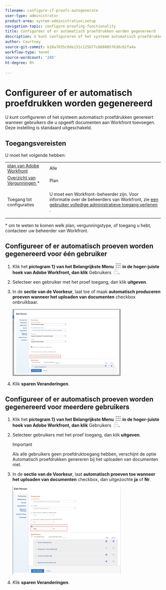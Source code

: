 ```yaml
---
filename: configure-if-proofs-autogenerate
user-type: administrator
product-area: system-administration;setup
navigation-topic: configure-proofing-functionality
title: Configureer of er automatisch proefdrukken worden gegenereerd
description: U kunt configureren of het systeem automatisch proefdrukken genereert wanneer gebruikers die u opgeeft documenten aan Workfront toevoegen. Deze instelling is standaard uitgeschakeld.
author: Courtney
source-git-commit: b18a7835c6de131c125b77c6688057638c62fa4a
workflow-type: tm+mt
source-wordcount: '245'
ht-degree: 0%

---
```



# Configureer of er automatisch proefdrukken worden gegenereerd

U kunt configureren of het systeem automatisch proefdrukken genereert wanneer gebruikers die u opgeeft documenten aan Workfront toevoegen. Deze instelling is standaard uitgeschakeld.

## Toegangsvereisten

U moet het volgende hebben:

<table style="table-layout:auto"> 
 <col> 
 <col> 
 <tbody> 
  <tr> 
   <td role="rowheader"><a href="https://business.adobe.com/products/workfront/pricing.html" target="_blank"> plan van Adobe Workfront </a> </td> 
   <td>Alle</td> 
  </tr> 
  <tr> 
   <td role="rowheader"><a href="../../../administration-and-setup/add-users/access-levels-and-object-permissions/wf-licenses.md" class="MCXref xref"> Overzicht van Vergunningen </a>*</td> 
   <td>Plan</td> 
  </tr> 
  <tr> 
   <td role="rowheader">Toegang tot configuraties</td> 
   <td> <p>U moet een Workfront-beheerder zijn. Voor informatie over de beheerders van Workfront, zie <a href="../../../administration-and-setup/add-users/configure-and-grant-access/grant-a-user-full-administrative-access.md" class="MCXref xref"> een gebruiker volledige administratieve toegang verlenen </a>.</p> </td> 
  </tr> 
 </tbody> 
</table>

&#42; om te weten te komen welk plan, vergunningstype, of toegang u hebt, contacteer uw beheerder van Workfront.

## Configureer of er automatisch proeven worden gegenereerd voor één gebruiker

1. Klik het **pictogram 1} van het Belangrijkste Menu ![ Belangrijkste menupictogram ](assets/main-menu-icon.png) in de hoger-juiste hoek van Adobe Workfront, dan klik** Gebruikers **![ Gebruikers ](assets/users-icon-in-main-menu.png).**
1. Selecteer een gebruiker met het proef toegang, dan klik **uitgeven**.
1. In de **sectie van de Voorkeur**, laat toe of maak **automatisch produceren proeven wanneer het uploaden van documenten** checkbox onbruikbaar.

   ![ autogenerate proefdrukken ](assets/autogenerate-proofs-350x216.png)

1. Klik **sparen Veranderingen**.

## Configureer of er automatisch proeven worden gegenereerd voor meerdere gebruikers

1. Klik het **pictogram 1} van het Belangrijkste Menu ![ Belangrijkste menupictogram ](assets/main-menu-icon.png) in de hoger-juiste hoek van Adobe Workfront, dan klik** Gebruikers **![ pictogram van Gebruikers ](assets/users-icon-in-main-menu.png).**
1. Selecteer gebruikers met het proef toegang, dan klik **uitgeven**.

   >[!IMPORTANT]
   >
   >Als alle gebruikers geen proefdruktoegang hebben, verschijnt de optie Automatisch proefdrukken genereren bij het uploaden van documenten niet.

1. In de **sectie van de Voorkeur**, laat **automatisch proeven toe wanneer het uploaden van documenten** checkbox, dan uitgezochte **ja** of **Nr**.

   ![ Bulk autogenerate proefdrukken ](assets/autogenerate-proofs-bulk-350x285.png)

1. Klik **sparen Veranderingen**.

